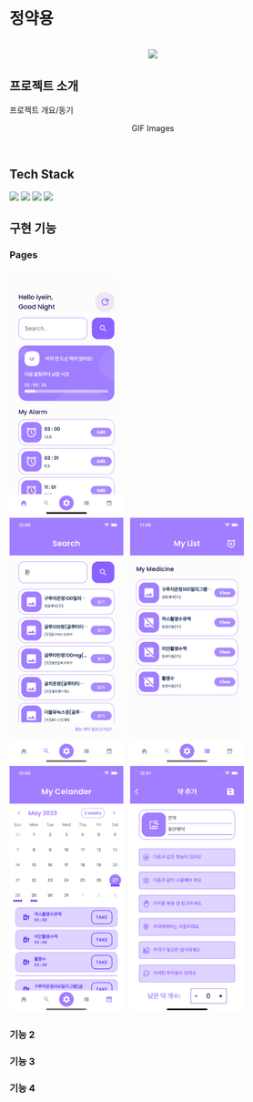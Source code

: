 # 정약용

<p align="center">
  <br>
  <img src="./images/common/logo-sample.jpeg">
  <br>
</p>

## 프로젝트 소개

<p align="justify">
프로젝트 개요/동기
</p>

<p align="center">
GIF Images
</p>

<br>

## Tech Stack

<img src="https://img.shields.io/badge/Flutter-02569B?style=for-the-badge&logo=flutter&logoColor=white">
<img src="https://img.shields.io/badge/AWS lambda-FF9900?style=for-the-badge&logo=aws lambda&logoColor=white">
<img src="https://img.shields.io/badge/Amazon API gateway-FF4F8B?style=for-the-badge&logo=amazonapigateway&logoColor=white">
<img src="https://img.shields.io/badge/Firebase-FFCA28?style=for-the-badge&logo=firebase&logoColor=white">

<br>

## 구현 기능

### Pages

<img src="introImage/HomePage.png" width="200"><br>
<img src="introImage/SearchPage.png" width="200">&nbsp;&nbsp;
<img src="introImage/ListPage.png" width="200">&nbsp;&nbsp;
<img src="introImage/CelanderPage.png" width="200">&nbsp;&nbsp;
<img src="introImage/User.png" width="200">

### 기능 2

### 기능 3

### 기능 4

<br>

<!-- Stack Icon Refernces -->

[flutter]: /image/flutter.svg
[aws]: /image/amazon-aws.svg
[firebase]: /image/firebase.svg